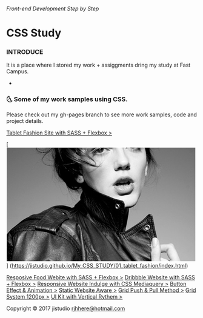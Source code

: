 ###### Front-end Development Step by Step
# CSS Study

### INTRODUCE

It is a place where I stored my work + assiggments dring my study at Fast Campus.

-

### :last_quarter_moon_with_face: Some of my work samples using CSS.
Please check out my gh-pages branch to see more work samples, code and project details.

[Tablet Fashion Site with SASS + Flexbox >](https://jistudio.github.io/My_CSS_STUDY/01_tablet_fashion/index.html)

[<img src="/ASSETS/fashion_sm.jpg" alt="vertical align">]
(https://jistudio.github.io/My_CSS_STUDY/01_tablet_fashion/index.html)

[Resposive Food Webite with SASS + Flexbox >](https://jistudio.github.io/My_CSS_STUDY/02_sass_flexbox_pizza/index.html)
[Dribbble Website with SASS + Flexbox >](https://jistudio.github.io/My_CSS_STUDY/04_sass_flexbox_dribbble/index.html)
[Responsive Website Indulge with CSS Mediaquery >](https://jistudio.github.io/My_CSS_STUDY/05_responsive_indulge/index.html)
[Button Effect & Animation >](https://jistudio.github.io/My_CSS_STUDY/07_button_effect/index.html)
[Static Website Aware >](https://jistudio.github.io/My_CSS_STUDY/08_fixed_aware/index.html)
[Grid Push & Pull Method >](https://jistudio.github.io/My_CSS_STUDY/09_grid_pushpull/index.html)
[Grid System 1200px >](https://jistudio.github.io/My_CSS_STUDY/10_grid1200/index.html)
[UI Kit with Vertical Rythem >](https://jistudio.github.io/My_CSS_STUDY/12_uikit/index.html)

Copyright © 2017 jistudio <rjhhere@hotmail.com> 


